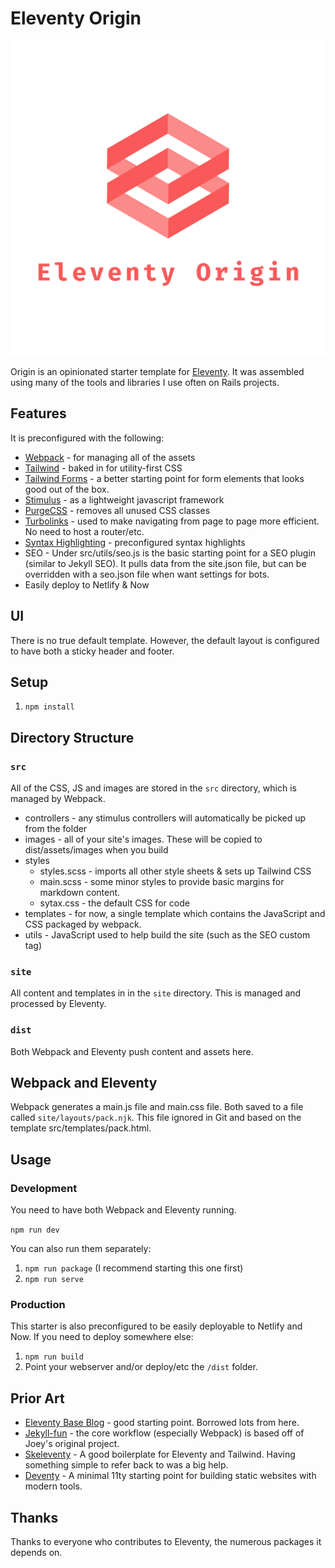 # Eleventy Origin

![Origin Logo](src/images/origin.png)

Origin is an opinionated starter template for [Eleventy](https://www.11ty.io). It was assembled using many of the tools and libraries I use often on Rails projects.

## Features

It is preconfigured with the following:

* [Webpack](https://webpack.js.org/) - for managing all of the assets
* [Tailwind](https://tailwindcss.com/) - baked in for utility-first CSS
* [Tailwind Forms](https://tailwindcss-custom-forms.netlify.com/) - a better starting point for form elements that looks good out of the box.
* [Stimulus](https://stimulusjs.org/) - as a lightweight javascript framework
* [PurgeCSS](https://www.purgecss.com/) - removes all unused CSS classes
* [Turbolinks](https://github.com/turbolinks/turbolinks) - used to make navigating from page to page more efficient. No need to host a router/etc.
* [Syntax Highlighting](https://github.com/11ty/eleventy-plugin-syntaxhighlight) - preconfigured syntax highlights
* SEO - Under src/utils/seo.js is the basic starting point for a SEO plugin (similar to Jekyll SEO). It pulls data from the site.json file, but can be overridden with a seo.json file when want settings for bots.
* Easily deploy to Netlify & Now

## UI

There is no true default template. However, the default layout is configured to have both a sticky header and footer.



## Setup

1. `npm install`


## Directory Structure

### `src`

All of the CSS, JS and images are stored in the `src` directory, which is
managed by Webpack.

* controllers - any stimulus controllers will automatically be picked up from the folder
* images - all of your site's images. These will be copied to dist/assets/images when you build
* styles
  * styles.scss - imports all other style sheets & sets up Tailwind CSS
  * main.scss - some minor styles to provide basic margins for markdown content.
  * sytax.css - the default CSS for code
* templates - for now, a single template which contains the JavaScript and CSS packaged by webpack.
* utils - JavaScript used to help build the site (such as the SEO custom tag)

### `site`

All content and templates in in the `site` directory. This is managed and processed by Eleventy.

### `dist`

Both Webpack and Eleventy push content and assets here.

## Webpack and Eleventy

Webpack generates a main.js file and main.css file. Both saved to a file called `site/layouts/pack.njk`. This file ignored in Git and based on the template src/templates/pack.html.

## Usage

### Development

You need to have both Webpack and Eleventy running.

`npm run dev`

You can also run them separately:

1. `npm run package` (I recommend starting this one first)
2. `npm run serve`

### Production

This starter is also preconfigured to be easily deployable to Netlify and Now. If you need to deploy somewhere else:

1. `npm run build`
2. Point your webserver and/or deploy/etc the `/dist` folder.

## Prior Art

* [Eleventy Base Blog](https://github.com/11ty/eleventy-base-blog) - good starting point. Borrowed lots from here.
* [Jekyll-fun](https://github.com/joeybeninghove/jekyll-fun) - the core workflow (especially Webpack) is based off of Joey's original project.
* [Skeleventy](https://skeleventy.netlify.com/) - A good boilerplate for Eleventy and Tailwind. Having something simple to refer back to was a big help.
* [Deventy](https://github.com/ianrose/deventy) - A minimal 11ty starting point for building static websites with modern tools.

## Thanks

Thanks to everyone who contributes to Eleventy, the numerous packages it depends on.
